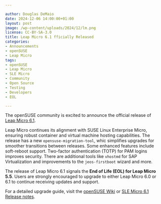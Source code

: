 ```yaml
---

author: Douglas DeMaio
date: 2024-12-06 14:00:00+01:00
layout: post
image: /wp-content/uploads/2024/12/lm.png
license: CC-BY-SA-3.0
title: Leap Micro 6.1 fficially Released
categories:
- Announcements
- openSUSE
- Leap Micro
tags:
- openSUSE
- Leap Micro
- SLE Micro
- Community
- Open Source
- Testing
- Developers
- EOL

---
```


The openSUSE community is excited to announce the official release of [Leap Micro 6.1](https://get.opensuse.org/leapmicro/6.1/). 

Leap Micro continues its alignment with SUSE Linux Enterprise Micro, ensuring robust container and virtual machine hosting capabilities. The release has a new `opensuse-migration-tool`, whic simplifies upgrades for smoother transitions between releases. Some enhanced features include soft-reboot support. Two-factor authentication (TOTP) for PAM logins improves security. There are additional tools like `vhostmd` for SAP Virtualization and improvements to the `jeos-firstboot` wizard and more.

The release of Leap Micro 6.1 signals the **End of Life (EOL) for Leap Micro 5.5**. Users are strongly encouraged to upgrade to either Leap Micro 6.0 or 6.1 to continue receiving updates and support. 

For a detailed upgrade guide, visit the [openSUSE Wiki](https://en.opensuse.org) or [SLE Micro 6.1 Release notes](https://www.suse.com/releasenotes/x86_64/SL-Micro/6.1/index.html).

<meta name="openSUSE, Leap Micro, Open Source, Upgrade, EOL" content="HTML,CSS,XML,JavaScript">
